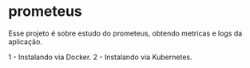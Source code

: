 # prometeus
Esse projeto é sobre estudo do prometeus, obtendo metricas e logs da aplicação.

1 - Instalando via Docker.
2 - Instalando via Kubernetes.